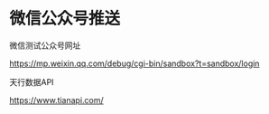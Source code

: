 # 微信公众号推送

微信测试公众号网址

https://mp.weixin.qq.com/debug/cgi-bin/sandbox?t=sandbox/login

天行数据API

https://www.tianapi.com/
